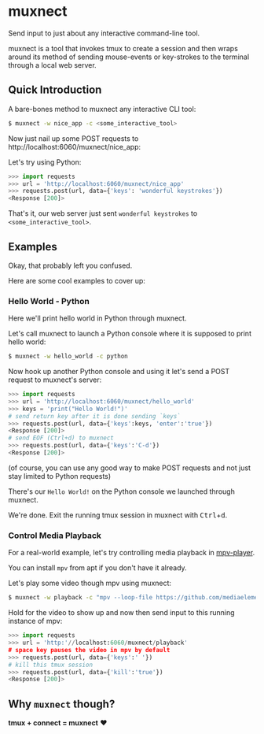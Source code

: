 # muxnect

Send input to just about any interactive command-line tool.

muxnect is a tool that invokes tmux to create a session and then
wraps around its method of sending mouse-events or key-strokes
to the terminal through a local web server.

## Quick Introduction

A bare-bones method to muxnect any interactive CLI tool:
```bash
$ muxnect -w nice_app -c <some_interactive_tool>
```

Now just nail up some POST requests to http://localhost:6060/muxnect/nice_app:

Let's try using Python:
```python
>>> import requests
>>> url = 'http://localhost:6060/muxnect/nice_app'
>>> requests.post(url, data={'keys': 'wonderful keystrokes'})
<Response [200]>
```

That's it, our web server just sent `wonderful keystrokes`
to `<some_interactive_tool>`.

## Examples

Okay, that probably left you confused.

Here are some cool examples to cover up:

### Hello World - Python

Here we'll print hello world in Python through muxnect.

Let's call muxnect to launch a Python console where it is
supposed to print hello world:
```bash
$ muxnect -w hello_world -c python
```

Now hook up another Python console and using it let's send a POST
request to muxnect's server:
```python
>>> import requests
>>> url = 'http://localhost:6060/muxnect/hello_world'
>>> keys = 'print("Hello World!")'
# send return key after it is done sending `keys`
>>> requests.post(url, data={'keys':keys, 'enter':'true'})
<Response [200]>
# send EOF (Ctrl+d) to muxnect
>>> requests.post(url, data={'keys':'C-d'})
<Response [200]>
```

(of course, you can use any good way to make POST requests and not just stay
limited to Python requests)

There's our `Hello World!` on the Python console we launched through muxnect.

We're done. Exit the running tmux session in muxnect with <kbd>Ctrl</kbd>+<kbd>d</kbd>.

### Control Media Playback

For a real-world example, let's try controlling media playback in
[mpv-player](https://github.com/mpv-player/mpv).

You can install `mpv` from apt if you don't have it already.

Let's play some video though mpv using muxnect:

```bash
$ muxnect -w playback -c "mpv --loop-file https://github.com/mediaelement/mediaelement-files/raw/master/big_buck_bunny.mp4"
```

Hold for the video to show up and now then send input to this
running instance of mpv:
```python
>>> import requests
>>> url = 'http:'//localhost:6060/muxnect/playback'
# space key pauses the video in mpv by default
>>> requests.post(url, data={'keys':' '})
# kill this tmux session
>>> requests.post(url, data={'kill':'true'})
<Response [200]>
```

## Why `muxnect` though?

**tmux + connect = muxnect** :heart:
